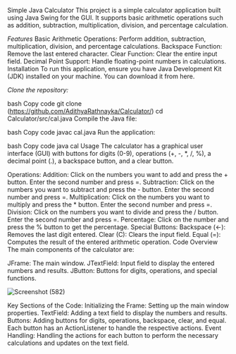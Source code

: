 
Simple Java Calculator
This project is a simple calculator application built using Java Swing for the GUI. It supports basic arithmetic operations such as addition, subtraction, multiplication, division, and percentage calculation.

*Features*
Basic Arithmetic Operations: Perform addition, subtraction, multiplication, division, and percentage calculations.
Backspace Function: Remove the last entered character.
Clear Function: Clear the entire input field.
Decimal Point Support: Handle floating-point numbers in calculations.
Installation
To run this application, ensure you have Java Development Kit (JDK) installed on your machine. You can download it from here.

*Clone the repository:*

bash
Copy code
git clone (https://github.com/AdithyaRathnayka/Calculator/)
cd Calculator/src/cal.java
Compile the Java file:

bash
Copy code
javac cal.java
Run the application:

bash
Copy code
java cal
Usage
The calculator has a graphical user interface (GUI) with buttons for digits (0-9), operations (+, -, *, /, %), a decimal point (.), a backspace button, and a clear button.

Operations:
Addition: Click on the numbers you want to add and press the + button. Enter the second number and press =.
Subtraction: Click on the numbers you want to subtract and press the - button. Enter the second number and press =.
Multiplication: Click on the numbers you want to multiply and press the * button. Enter the second number and press =.
Division: Click on the numbers you want to divide and press the / button. Enter the second number and press =.
Percentage: Click on the number and press the % button to get the percentage.
Special Buttons:
Backspace (←): Removes the last digit entered.
Clear (C): Clears the input field.
Equal (=): Computes the result of the entered arithmetic operation.
Code Overview
The main components of the calculator are:

JFrame: The main window.
JTextField: Input field to display the entered numbers and results.
JButton: Buttons for digits, operations, and special functions.

![Screenshot (582)](https://github.com/AdithyaRathnayka/Calculator/assets/99322651/4e8fdfc5-d3bc-48a5-89f4-9e6818bfa077)


Key Sections of the Code:
Initializing the Frame: Setting up the main window properties.
TextField: Adding a text field to display the numbers and results.
Buttons: Adding buttons for digits, operations, backspace, clear, and equal. Each button has an ActionListener to handle the respective actions.
Event Handling: Handling the actions for each button to perform the necessary calculations and updates on the text field.

